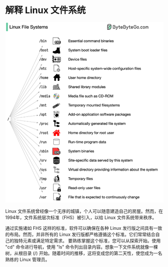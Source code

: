 # 解释 Linux 文件系统


<p> <img src="../images/linux-file-systems.jpg" style="width: 680px" /> </p>

Linux 文件系统曾经像一个无序的城镇，个人可以随意建造自己的房屋。然而，在1994年，文件系统层次标准（FHS）被引入，以给 Linux 文件系统带来秩序。

通过实施诸如 FHS 这样的标准，软件可以确保在各种 Linux 发行版之间具有一致的布局。然而，并非所有的 Linux 发行版都严格遵循这个标准。它们常常结合自己的独特元素或满足特定需求。
要熟练掌握这个标准，您可以从探索开始。使用 "cd" 命令进行导航，使用 "ls" 命令列出目录内容。想象一下文件系统就像一棵树，从根目录 (/) 开始。随着时间的推移，这将变成您的第二天性，使您成为一名熟练的 Linux 管理员。
